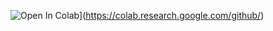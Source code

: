 ![Open In Colab](https://colab.research.google.com/assets/colab-badge.svg)](https://colab.research.google.com/github/) 
